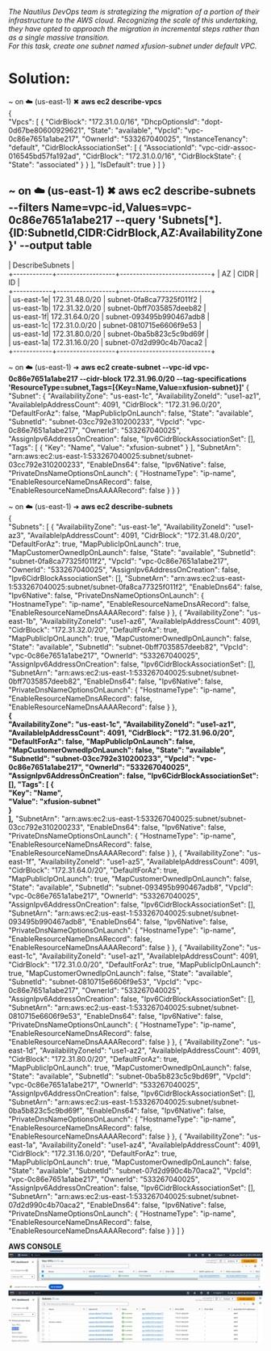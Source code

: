 _The Nautilus DevOps team is strategizing the migration of a portion of their infrastructure to the AWS cloud. Recognizing the scale of this undertaking, they have opted to approach the migration in incremental steps rather than as a single massive transition.    
For this task, create one subnet named xfusion-subnet under default VPC._  

# Solution:  
~ on ☁️  (us-east-1) ✖ **aws ec2 describe-vpcs**  
{  
    "Vpcs": [
        {
            "CidrBlock": "172.31.0.0/16",
            "DhcpOptionsId": "dopt-0d67be80600929621",
            "State": "available",
            "VpcId": "vpc-0c86e7651a1abe217",
            "OwnerId": "533267040025",
            "InstanceTenancy": "default",
            "CidrBlockAssociationSet": [
                {
                    "AssociationId": "vpc-cidr-assoc-016545bd57fa192ad",
                    "CidrBlock": "172.31.0.0/16",
                    "CidrBlockState": {
                        "State": "associated"
                    }
                }
            ],
            "IsDefault": true
        }
    ]
}  
 
~ on ☁️  (us-east-1) ✖ aws ec2 describe-subnets --filters Name=vpc-id,Values=vpc-0c86e7651a1abe217 --query 'Subnets[*].{ID:SubnetId,CIDR:CidrBlock,AZ:AvailabilityZone}' --output table 
-------------------------------------------------------------- 
|                       DescribeSubnets                      |    
+------------+------------------+----------------------------+
|     AZ     |      CIDR        |            ID              |  
+------------+------------------+----------------------------+  
|  us-east-1e|  172.31.48.0/20  |  subnet-0fa8ca77325f011f2  |  
|  us-east-1b|  172.31.32.0/20  |  subnet-0bff7035857deeb82  |  
|  us-east-1f|  172.31.64.0/20  |  subnet-093495b990467adb8  |  
|  us-east-1c|  172.31.0.0/20   |  subnet-0810715e6606f9e53  |  
|  us-east-1d|  172.31.80.0/20  |  subnet-0ba5b823c5c9bd69f  |  
|  us-east-1a|  172.31.16.0/20  |  subnet-07d2d990c4b70aca2  |  
+------------+------------------+----------------------------+    
 
 
~ on ☁️  (us-east-1) ➜  **aws ec2 create-subnet --vpc-id vpc-0c86e7651a1abe217  --cidr-block 172.31.96.0/20  --tag-specifications 'ResourceType=subnet,Tags=[{Key=Name,Value=xfusion-subnet}]'** 
{
    "Subnet": {
        "AvailabilityZone": "us-east-1c",
        "AvailabilityZoneId": "use1-az1",
        "AvailableIpAddressCount": 4091,
        "CidrBlock": "172.31.96.0/20",
        "DefaultForAz": false,
        "MapPublicIpOnLaunch": false,
        "State": "available",
        "SubnetId": "subnet-03cc792e310200233",
        "VpcId": "vpc-0c86e7651a1abe217",
        "OwnerId": "533267040025",
        "AssignIpv6AddressOnCreation": false,
        "Ipv6CidrBlockAssociationSet": [],
        "Tags": [
            {
                "Key": "Name",
                "Value": "xfusion-subnet"
            }
        ],
        "SubnetArn": "arn:aws:ec2:us-east-1:533267040025:subnet/subnet-03cc792e310200233",
        "EnableDns64": false,
        "Ipv6Native": false,
        "PrivateDnsNameOptionsOnLaunch": {
            "HostnameType": "ip-name",
            "EnableResourceNameDnsARecord": false,
            "EnableResourceNameDnsAAAARecord": false
        }
    }
}  
 
 
~ on ☁️  (us-east-1) ➜   **aws ec2 describe-subnets**   
{  
    "Subnets": [
        {
            "AvailabilityZone": "us-east-1e",
            "AvailabilityZoneId": "use1-az3",
            "AvailableIpAddressCount": 4091,
            "CidrBlock": "172.31.48.0/20",
            "DefaultForAz": true,
            "MapPublicIpOnLaunch": true,
            "MapCustomerOwnedIpOnLaunch": false,
            "State": "available",
            "SubnetId": "subnet-0fa8ca77325f011f2",
            "VpcId": "vpc-0c86e7651a1abe217",
            "OwnerId": "533267040025",
            "AssignIpv6AddressOnCreation": false,
            "Ipv6CidrBlockAssociationSet": [],
            "SubnetArn": "arn:aws:ec2:us-east-1:533267040025:subnet/subnet-0fa8ca77325f011f2",
            "EnableDns64": false,
            "Ipv6Native": false,
            "PrivateDnsNameOptionsOnLaunch": {
                "HostnameType": "ip-name",
                "EnableResourceNameDnsARecord": false,
                "EnableResourceNameDnsAAAARecord": false
            }
        },
        {
            "AvailabilityZone": "us-east-1b",
            "AvailabilityZoneId": "use1-az6",
            "AvailableIpAddressCount": 4091,
            "CidrBlock": "172.31.32.0/20",
            "DefaultForAz": true,
            "MapPublicIpOnLaunch": true,
            "MapCustomerOwnedIpOnLaunch": false,
            "State": "available",
            "SubnetId": "subnet-0bff7035857deeb82",
            "VpcId": "vpc-0c86e7651a1abe217",
            "OwnerId": "533267040025",
            "AssignIpv6AddressOnCreation": false,
            "Ipv6CidrBlockAssociationSet": [],
            "SubnetArn": "arn:aws:ec2:us-east-1:533267040025:subnet/subnet-0bff7035857deeb82",
            "EnableDns64": false,
            "Ipv6Native": false,
            "PrivateDnsNameOptionsOnLaunch": {
                "HostnameType": "ip-name",
                "EnableResourceNameDnsARecord": false,
                "EnableResourceNameDnsAAAARecord": false
            }
        },  
    **{  
            "AvailabilityZone": "us-east-1c",
            "AvailabilityZoneId": "use1-az1",
            "AvailableIpAddressCount": 4091,
            "CidrBlock": "172.31.96.0/20",
            "DefaultForAz": false,
            "MapPublicIpOnLaunch": false,
            "MapCustomerOwnedIpOnLaunch": false,
            "State": "available",
            "SubnetId": "subnet-03cc792e310200233",
            "VpcId": "vpc-0c86e7651a1abe217",
            "OwnerId": "533267040025",
            "AssignIpv6AddressOnCreation": false,
            "Ipv6CidrBlockAssociationSet": [],
            "Tags": [
                {  
                    "Key": "Name",  
                    "Value": "xfusion-subnet"  
  }  
            ],**
            "SubnetArn": "arn:aws:ec2:us-east-1:533267040025:subnet/subnet-03cc792e310200233",
            "EnableDns64": false,
            "Ipv6Native": false,
            "PrivateDnsNameOptionsOnLaunch": {
                "HostnameType": "ip-name",
                "EnableResourceNameDnsARecord": false,
                "EnableResourceNameDnsAAAARecord": false
            }
        },
        {
            "AvailabilityZone": "us-east-1f",
            "AvailabilityZoneId": "use1-az5",
            "AvailableIpAddressCount": 4091,
            "CidrBlock": "172.31.64.0/20",
            "DefaultForAz": true,
            "MapPublicIpOnLaunch": true,
            "MapCustomerOwnedIpOnLaunch": false,
            "State": "available",
            "SubnetId": "subnet-093495b990467adb8",
            "VpcId": "vpc-0c86e7651a1abe217",
            "OwnerId": "533267040025",
            "AssignIpv6AddressOnCreation": false,
            "Ipv6CidrBlockAssociationSet": [],
            "SubnetArn": "arn:aws:ec2:us-east-1:533267040025:subnet/subnet-093495b990467adb8",
            "EnableDns64": false,
            "Ipv6Native": false,
            "PrivateDnsNameOptionsOnLaunch": {
                "HostnameType": "ip-name",
                "EnableResourceNameDnsARecord": false,
                "EnableResourceNameDnsAAAARecord": false
            }
        },
        {
            "AvailabilityZone": "us-east-1c",
            "AvailabilityZoneId": "use1-az1",
            "AvailableIpAddressCount": 4091,
            "CidrBlock": "172.31.0.0/20",
            "DefaultForAz": true,
            "MapPublicIpOnLaunch": true,
            "MapCustomerOwnedIpOnLaunch": false,
            "State": "available",
            "SubnetId": "subnet-0810715e6606f9e53",
            "VpcId": "vpc-0c86e7651a1abe217",
            "OwnerId": "533267040025",
            "AssignIpv6AddressOnCreation": false,
            "Ipv6CidrBlockAssociationSet": [],
            "SubnetArn": "arn:aws:ec2:us-east-1:533267040025:subnet/subnet-0810715e6606f9e53",
            "EnableDns64": false,
            "Ipv6Native": false,
            "PrivateDnsNameOptionsOnLaunch": {
                "HostnameType": "ip-name",
                "EnableResourceNameDnsARecord": false,
                "EnableResourceNameDnsAAAARecord": false
            }
        },
        {
            "AvailabilityZone": "us-east-1d",
            "AvailabilityZoneId": "use1-az2",
            "AvailableIpAddressCount": 4091,
            "CidrBlock": "172.31.80.0/20",
            "DefaultForAz": true,
            "MapPublicIpOnLaunch": true,
            "MapCustomerOwnedIpOnLaunch": false,
            "State": "available",
            "SubnetId": "subnet-0ba5b823c5c9bd69f",
            "VpcId": "vpc-0c86e7651a1abe217",
            "OwnerId": "533267040025",
            "AssignIpv6AddressOnCreation": false,
            "Ipv6CidrBlockAssociationSet": [],
            "SubnetArn": "arn:aws:ec2:us-east-1:533267040025:subnet/subnet-0ba5b823c5c9bd69f",
            "EnableDns64": false,
            "Ipv6Native": false,
            "PrivateDnsNameOptionsOnLaunch": {
                "HostnameType": "ip-name",
                "EnableResourceNameDnsARecord": false,
                "EnableResourceNameDnsAAAARecord": false
            }
        },
        {
            "AvailabilityZone": "us-east-1a",
            "AvailabilityZoneId": "use1-az4",
            "AvailableIpAddressCount": 4091,
            "CidrBlock": "172.31.16.0/20",
            "DefaultForAz": true,
            "MapPublicIpOnLaunch": true,
            "MapCustomerOwnedIpOnLaunch": false,
            "State": "available",
            "SubnetId": "subnet-07d2d990c4b70aca2",
            "VpcId": "vpc-0c86e7651a1abe217",
            "OwnerId": "533267040025",
            "AssignIpv6AddressOnCreation": false,
            "Ipv6CidrBlockAssociationSet": [],
            "SubnetArn": "arn:aws:ec2:us-east-1:533267040025:subnet/subnet-07d2d990c4b70aca2",
            "EnableDns64": false,
            "Ipv6Native": false,
            "PrivateDnsNameOptionsOnLaunch": {
                "HostnameType": "ip-name",
                "EnableResourceNameDnsARecord": false,
                "EnableResourceNameDnsAAAARecord": false
            }
        }
    ]
}  
 
 

**AWS CONSOLE**  
![Alt text](image4.0.PNG)    
![Alt text](image4.PNG)  
